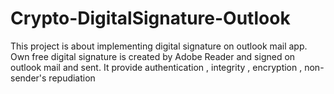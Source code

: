 # Crypto-DigitalSignature-Outlook
 This project is about implementing digital signature on outlook mail app. Own free digital signature is created by Adobe Reader and signed on outlook mail and sent. It provide authentication , integrity , encryption , non-sender's repudiation
